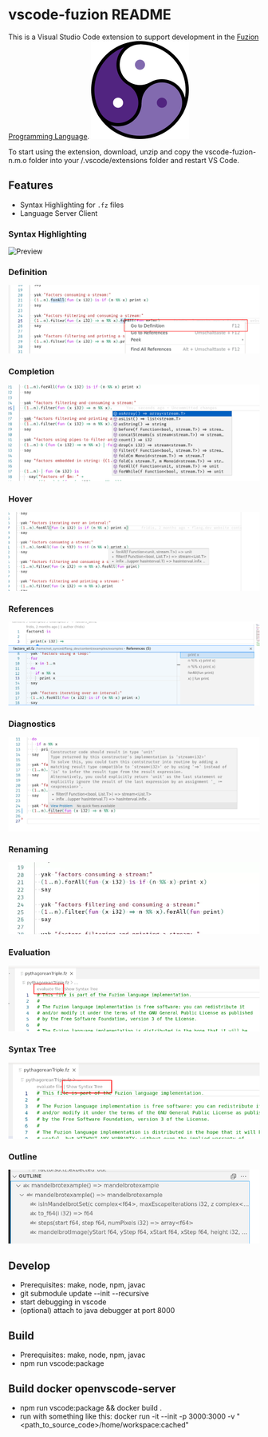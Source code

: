 # vscode-fuzion README

This is a Visual Studio Code extension to support development in the [Fuzion Programming Language](https://flang.dev).
![Fuzion logo](images/fuzion_logo_196.png)


To start using the extension, download, unzip and copy the vscode-fuzion-n.m.o folder into your <user home>/.vscode/extensions folder and restart VS Code.

## Features

- Syntax Highlighting for `.fz` files
- Language Server Client

### Syntax Highlighting
![Preview](images/vscode.png)

### Definition
![](images/lsp_definition.png)

### Completion
![](images/lsp_completion.png)

### Hover
![](images/lsp_hover.png)

### References
![](images/lsp_references.png)

### Diagnostics
![](images/lsp_diagnostics.png)

### Renaming
![](images/lsp_rename.webp)

### Evaluation
![](images/lsp_evaluate_file.png)

### Syntax Tree
![](images/lsp_show_syntax_tree.png)

### Outline
![](images/lsp_document_symbols.png)

## Develop
- Prerequisites: make, node, npm, javac
- git submodule update --init --recursive
- start debugging in vscode
- (optional) attach to java debugger at port 8000

## Build
- Prerequisites: make, node, npm, javac
- npm run vscode:package

## Build docker openvscode-server
- npm run vscode:package && docker build .
- run with something like this: docker run -it --init -p 3000:3000 -v "<path_to_source_code>/home/workspace:cached"
